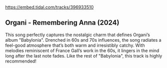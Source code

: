 https://embed.tidal.com/tracks/396933510

## Organi - Remembering Anna (2024)

This song perfectly captures the nostalgic charm that defines Organi’s album
"Babylonia". Drenched in 60s and 70s influences, the song radiates a feel-good
atmosphere that’s both warm and irresistibly catchy. With melodies reminiscent
of France Gall’s work in the 60s, it lingers in the mind long after the last
note fades. Like the rest of "Babylonia", this track is highly recommended!
